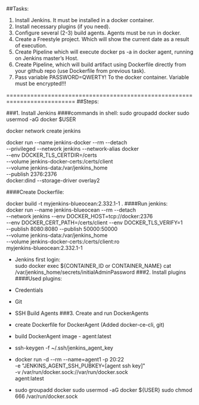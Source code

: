 ##Tasks:
1. Install Jenkins. It must be installed in a docker container.
2. Install necessary plugins (if you need).
3. Configure several (2-3) build agents. Agents must be run in docker.
4. Create a Freestyle project. Which will show the current date as a result of execution.
5. Create Pipeline which will execute docker ps -a in docker agent, running on Jenkins master’s Host.
6. Create Pipeline, which will build artifact using Dockerfile directly from your github repo (use Dockerfile from previous task).
7. Pass  variable PASSWORD=QWERTY! To the docker container. Variable must be encrypted!!!


==========================================================================
##Steps:

###1. Install Jenkins
####commands in shell:
   sudo groupadd docker
   sudo usermod -aG docker $USER

docker network create jenkins

docker run --name jenkins-docker --rm --detach \
  --privileged --network jenkins --network-alias docker \
  --env DOCKER_TLS_CERTDIR=/certs \
  --volume jenkins-docker-certs:/certs/client \
  --volume jenkins-data:/var/jenkins_home \
  --publish 2376:2376 \
  docker:dind --storage-driver overlay2

####Create Dockerfile:

  docker build -t myjenkins-blueocean:2.332.1-1 .
####Run jenkins:  
  docker run --name jenkins-blueocean --rm --detach \
  --network jenkins --env DOCKER_HOST=tcp://docker:2376 \
  --env DOCKER_CERT_PATH=/certs/client --env DOCKER_TLS_VERIFY=1 \
  --publish 8080:8080 --publish 50000:50000 \
  --volume jenkins-data:/var/jenkins_home \
  --volume jenkins-docker-certs:/certs/client:ro \
  myjenkins-blueocean:2.332.1-1

- Jenkins first login:  
  sudo docker exec ${CONTAINER_ID or CONTAINER_NAME} cat /var/jenkins_home/secrets/initialAdminPassword
###2. Install plugins
####Used plugins:
- Credentials
- Git
- SSH Build Agents
###3. Create and run DockerAgents

- create Dockerfile for DockerAgent (Added docker-ce-cli, git)
- build DockerAgent image - agent:latest
- ssh-keygen -f ~/.ssh/jenkins_agent_key

-  docker run -d --rm --name=agent1 -p 20:22 \
-e "JENKINS_AGENT_SSH_PUBKEY=[agent ssh key]" \
-v /var/run/docker.sock://var/run/docker.sock \
agent:latest


- sudo groupadd docker
  sudo usermod -aG docker ${USER}
  sudo chmod 666 /var/run/docker.sock
   